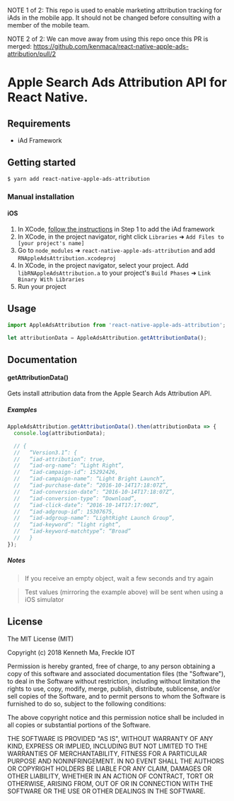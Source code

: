 NOTE 1 of 2: This repo is used to enable marketing attribution tracking for iAds in the mobile app.  It should not be changed before consulting with a member of the mobile team.

NOTE 2 of 2: We can move away from using this repo once this PR is merged: https://github.com/kenmaca/react-native-apple-ads-attribution/pull/2

# Apple Search Ads Attribution API for React Native.

## Requirements
- iAd Framework

## Getting started
`$ yarn add react-native-apple-ads-attribution`

### Manual installation
#### iOS

1. In XCode, [follow the instructions](https://searchads.apple.com/v/advanced/help/pdf/attribution-api.pdf) in Step 1 to add the iAd framework
1. In XCode, in the project navigator, right click `Libraries` ➜ `Add Files to [your project's name]`
2. Go to `node_modules` ➜ `react-native-apple-ads-attribution` and add `RNAppleAdsAttribution.xcodeproj`
3. In XCode, in the project navigator, select your project. Add `libRNAppleAdsAttribution.a` to your project's `Build Phases` ➜ `Link Binary With Libraries`
4. Run your project

## Usage
```javascript
import AppleAdsAttribution from 'react-native-apple-ads-attribution';

let attributionData = AppleAdsAttribution.getAttributionData();
```

## Documentation

#### getAttributionData()
Gets install attribution data from the Apple Search Ads Attribution API.

##### Examples
```javascript
AppleAdsAttribution.getAttributionData().then(attributionData => {
  console.log(attributionData);

  // {
  //   “Version3.1”: {
  //   “iad-attribution”: true,
  //   “iad-org-name”: “Light Right”,
  //   “iad-campaign-id”: 15292426,
  //   “iad-campaign-name”: “Light Bright Launch”,
  //   “iad-purchase-date”: “2016-10-14T17:18:07Z”,
  //   “iad-conversion-date”: “2016-10-14T17:18:07Z”,
  //   “iad-conversion-type”: “Download”,
  //   “iad-click-date”: “2016-10-14T17:17:00Z”,
  //   “iad-adgroup-id”: 15307675,
  //   “iad-adgroup-name”: “LightRight Launch Group”,
  //   “iad-keyword”: “light right”,
  //   “iad-keyword-matchtype”: “Broad”
  //   }
});
```

##### Notes
> If you receive an empty object, wait a few seconds and try again

> Test values (mirroring the example above) will be sent when using a iOS simulator

## License
The MIT License (MIT)

Copyright (c) 2018 Kenneth Ma, Freckle IOT

Permission is hereby granted, free of charge, to any person obtaining a copy of this software and associated documentation files (the "Software"), to deal in the Software without restriction, including without limitation the rights to use, copy, modify, merge, publish, distribute, sublicense, and/or sell copies of the Software, and to permit persons to whom the Software is furnished to do so, subject to the following conditions:

The above copyright notice and this permission notice shall be included in all copies or substantial portions of the Software.

THE SOFTWARE IS PROVIDED "AS IS", WITHOUT WARRANTY OF ANY KIND, EXPRESS OR IMPLIED, INCLUDING BUT NOT LIMITED TO THE WARRANTIES OF MERCHANTABILITY, FITNESS FOR A PARTICULAR PURPOSE AND NONINFRINGEMENT. IN NO EVENT SHALL THE AUTHORS OR COPYRIGHT HOLDERS BE LIABLE FOR ANY CLAIM, DAMAGES OR OTHER LIABILITY, WHETHER IN AN ACTION OF CONTRACT, TORT OR OTHERWISE, ARISING FROM, OUT OF OR IN CONNECTION WITH THE SOFTWARE OR THE USE OR OTHER DEALINGS IN THE SOFTWARE.
